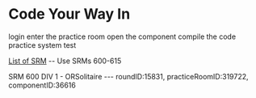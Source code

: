 # Code Your Way In

login
enter the practice room
open the component
compile the code
practice system test

[List of SRM](http://community.topcoder.com/tc?module=MatchList) -- Use SRMs 600-615

SRM 600 DIV 1 - ORSolitaire --- roundID:15831, practiceRoomID:319722, componentID:36616
